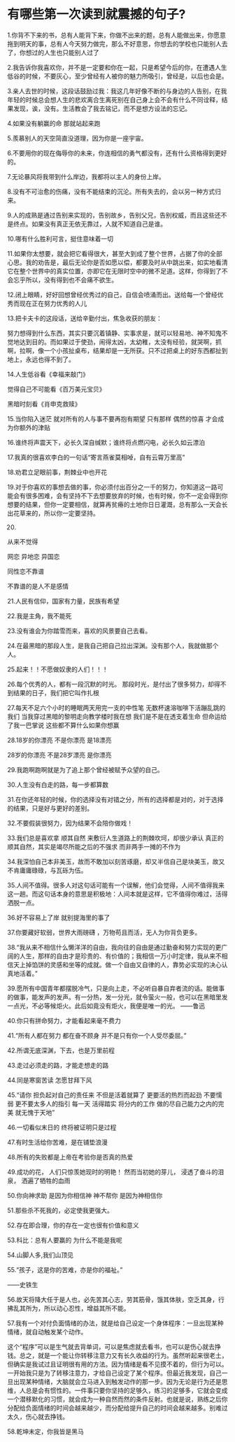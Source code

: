 # 有哪些第一次读到就震撼的句子?

1.你背不下来的书，总有人能背下来，你做不出来的题，总有人能做出来，你愿意拖到明天的事，总有人今天努力做完，那么不好意思，你想去的学校也只能别人去了，你想过的人生也只能别人过了

2.我告诉你我喜欢你，并不是一定要和你在一起，只是希望今后的你，在遭遇人生低谷的时候，不要灰心，至少曾经有人被你的魅力所吸引，曾经是，以后也会是。

3.亲人去世的时候，这段话鼓励过我：我这几年好像不断的与身边的人告别，在我年轻的时候总会想人生的悲欢离合生离死别在自己身上会不会有什么不同诠释，结果发现，诶，没有。生活教会了我去铭记，而不是想方设法的忘记。

4.如果没有躺赢的命 那就站起来跑

5.羨慕别人的天空简直没道理，因为你是一座宇宙。

6.不要用你的现在侮辱你的未来，你连相信的勇气都没有，还有什么资格得到更好的。

7.无论暴风将我带到什么岸边，我都将以主人的身份上岸。

8.没有不可治愈的伤痛，没有不能结束的沉沦。所有失去的，会以另一种方式归来。

9.人的成熟是通过告别来实现的，告别故乡，告别父兄，告别权威，而且这些还不是终点。如果没有真正无依无靠过，人就不知道自己是谁。 ​​​

10.哪有什么胜利可言，挺住意味着一切

11.如果你太想要，就会把它看得很大，甚至大到成了整个世界，占据了你的全部心思。我的劝告是，最后无论你是否如愿以偿，都要及时从中跳出来，如实地看清它在整个世界中的真实位置，亦即它在无限时空中的微不足道。这样，你得到了不会忘乎所以，没有得到也不会痛不欲生。

12.闭上眼睛，好好回想曾经优秀过的自己，自信会喷涌而出。送给每一个曾经优秀而现在正在努力优秀的人儿

13.把卡夫卡的这段话，送给辛勤付出，焦急收获的朋友：

努力想得到什么东西，其实只要沉着镇静、实事求是，就可以轻易地、神不知鬼不觉地达到目的。而如果过于使劲，闹得太凶，太幼稚，太没有经验，就哭啊，抓啊，拉啊，像一个小孩扯桌布，结果却是一无所获。只不过把桌上的好东西都扯到地上，永远也得不到了。

14.人生低谷看《幸福来敲门》

觉得自己不可能看《百万美元宝贝》

黑暗时刻看《肖申克救赎》

15.当你陷入迷茫 就对所有的人与事不要再抱有期望 只有那样 偶然的惊喜 才会成为你额外的津贴

16.谁终将声震天下，必长久深自缄默；谁终将点燃闪电，必长久如云漂泊

17.我真的很喜欢李白的一句话“寄言燕雀莫相啅，自有云霄万里高”

18.劝君立足眼前事，荆棘业中也开花

19.对于你喜欢的事想去做的事，你必须付出百分之一千的努力，你知道这一路可能会有很多困难，会有坚持不下去想要放弃的时候，也有时候，你不一定会得到你想要的结果，但你一定要相信，就算再贫瘠的土地你日日灌溉，总有那么一天会长出花草来的，所以你一定要坚持。

20.

从来不觉得

网恋 异地恋 异国恋

同性恋不靠谱

不靠谱的是人不是感情 ​​​

21.人民有信仰，国家有力量，民族有希望

22.我是主角，我不能死

23.没有谁会为你踏雪而来，喜欢的风景要自己去看。

24.在最黑暗的那段人生，是我自己把自己拉出深渊。没有那个人，我就做那个人。

25.起来！！不愿做奴隶的人们！！！

26.每个优秀的人，都有一段沉默的时光。 那段时光，是付出了很多努力，却得不到结果的日子，我们把它叫作扎根

27.每天不足六个小时的睡眠两天用完一支的中性笔 无数杯速溶咖啡下活蹦乱跳的我们 当我穿过黑暗的黎明走向教学楼时我在想 我们是不是在透支着生命 但命运给了我一巴掌说 这些都不算什么如果你想赢

28.18岁的你漂亮 不是你漂亮 是18漂亮

28岁的你漂亮 不是28岁漂亮 是你漂亮

29.我跑啊跑啊就是为了追上那个曾经被赋予众望的自己。

30.人生没有白走的路，每一步都算数

31.在你还年轻的时候，你的选择没有对错之分，所有的选择都是对的，对于选择的结果，只是好与更好的差别。

32.不要假装很努力，因为结果不会陪你做戏！

33.我们总是喜欢拿 顺其自然 来敷衍人生道路上的荆棘坎坷，却很少承认 真正的顺其自然，其实是竭尽所能之后的不强求 而非两手一摊的不作为

34.我深怕自己本非美玉，故而不敢加以刻苦琢磨，却又半信自己是块美玉，故又不肯庸庸碌碌，与瓦砾为伍。

35.人间不值得。很多人对这句话可能有一个误解，他们会觉得，人间不值得我来这一趟。而这句话本身的意思是积极地：人间本就是这样，它不值得你难过，活得洒脱一点。 ​​

36.好不容易上了岸 就别提海里的事了

37.你要藏好软弱，世界大雨磅礴 ，万物苟且而活，无人为你背负更多。

38.“我从来不相信什么懒洋洋的自由，我向往的自由是通过勤奋和努力实现的更广阔的人生，那样的自由才是珍贵的、有价值的；我相信一万小时定律，我从来不相信天上掉馅饼的灵感和坐等的成就。做一个自由又自律的人，靠势必实现的决心认真地活着。”

39.愿所有中国青年都摆脱冷气，只是向上走，不必听自暴自弃者流的话。能做事的做事，能发声的发声。有一分热，发一分光，就令萤火一般，也可以在黑暗里发一点光，不必等候炬火。此后如竟没有炬火，我便是唯一的光。 ——鲁迅

40.你只有拼命努力，才能看起来毫不费力

41.“所有人都在努力 都在奋不顾身 并不是只有你一个人受尽委屈。”

42.所谓无底深渊，下去，也是万里前程

43.走过必须走的路，才能走想走的路

44.同是寒窗苦读 怎愿甘拜下风

45.“请你 担负起对自己的责任来 不但是活着就算了 更要活的热烈而起劲 不要懦弱 更不要太多人的指引 每一天 活得踏实 将分内的工作 做的尽自己能力之内的完美 就无愧于天地”

46.一切看似末日的 终将被证明只是过程

47.有时生活给你苦难，是在铺垫浪漫 ​​​

48.所有的失败都是上帝在考验你是否真的热爱

49.成功的花， 人们只惊羡她现时的明艳！ 然而当初她的芽儿， 浸透了奋斗的泪泉， 洒遍了牺牲的血雨

50.你向神求助 是因为你相信神 神不帮你 是因为神相信你

51.那些杀不死我的，必定使我更强大。

52.存在即合理，你的存在一定也很有价值和意义

53.科比：总有人要赢的 为什么不能是我呢

54.山脚人多,我们山顶见

55.“孩子，这是你的苦难，亦是你的福祉。”

——史铁生

56.故天将降大任于是人也，必先苦其心志，劳其筋骨，饿其体肤，空乏其身，行拂乱其所为，所以动心忍性，增益其所不能。

57.我有一个对付负面情绪的办法，就是给自己设定一个身体程序：一旦出现某种情绪，就自动触发某个动作。

这个“程序”可以是生气就去背单词，可以是焦虑就去看书，也可以是伤心就去挣钱。总之，就是一个能让你转移注意力又有长久收益的行为。虽然听起来很老土，但确实是我试过且证明很有用的方法。因为情绪是看不见摸不着的，但行为可以。一开始我只是为了转移注意力，才给自己设定了某个程序。但最近我发现，自己一旦出现某种情绪，大脑就会立马进入到触发动作的那一步。因为无论是行为还是思维，人总是会有惯性的。一件事只要你坚持的足够久，练习的足够多，它就会变成一个潜移默化的习惯，就会成为一种自然而然的条件反射。也就是说，熟练之后你分配给负面情绪的时间会越来越少，而分配给提升自己的时间会越来越多。别难过太久，伤心就去挣钱。

58.乾坤未定，你我皆是黑马
